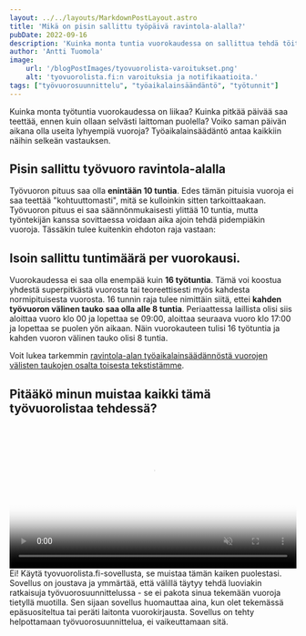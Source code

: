 ```yaml
---
layout: ../../layouts/MarkdownPostLayout.astro
title: 'Mikä on pisin sallittu työpäivä ravintola-alalla?'
pubDate: 2022-09-16
description: 'Kuinka monta tuntia vuorokaudessa on sallittua tehdä töitä ravintola-alalla? Mitä sanoo työaikalaki?'
author: 'Antti Tuomola'
image:
    url: '/blogPostImages/tyovuorolista-varoitukset.png'
    alt: 'tyovuorolista.fi:n varoituksia ja notifikaatioita.'
tags: ["työvuorosuunnittelu", "työaikalainsäändäntö", "työtunnit"]
---
```


Kuinka monta työtuntia vuorokaudessa on liikaa? Kuinka pitkää päivää saa teettää, ennen kuin ollaan selvästi laittoman puolella? Voiko saman päivän aikana olla useita lyhyempiä vuoroja? Työaikalainsäädäntö antaa kaikkiin näihin selkeän vastauksen.

## Pisin sallittu työvuoro ravintola-alalla
Työvuoron pituus saa olla <strong>enintään 10 tuntia</strong>. Edes tämän pituisia vuoroja ei saa teettää "kohtuuttomasti", mitä se kulloinkin sitten tarkoittaakaan. Työvuoron pituus ei saa säännönmukaisesti ylittää 10 tuntia, mutta työntekijän kanssa sovittaessa voidaan aika ajoin tehdä pidempiäkin vuoroja. Tässäkin tulee kuitenkin ehdoton raja vastaan:

## Isoin sallittu tuntimäärä per vuorokausi.
Vuorokaudessa ei saa olla enempää kuin <strong>16 työtuntia</strong>. Tämä voi koostua yhdestä superpitkästä vuorosta tai teoreettisesti myös kahdesta normipituisesta vuorosta. 16 tunnin raja tulee nimittäin siitä, ettei <strong>kahden työvuoron välinen tauko saa olla alle 8 tuntia</strong>. Periaattessa laillista olisi siis aloittaa vuoro klo 00 ja lopettaa se 09:00, aloittaa seuraava vuoro klo 17:00 ja lopettaa se puolen yön aikaan. Näin vuorokauteen tulisi 16 työtuntia ja kahden vuoron välinen tauko olisi 8 tuntia.

Voit lukea tarkemmin <a href="./kuinka_pitka_tauko_tyovuorojen_valilla" target="_blank" >ravintola-alan työaikalainsäädännöstä vuorojen välisten taukojen osalta toisesta tekstistämme</a>.

## Pitääkö minun muistaa kaikki tämä työvuorolistaa tehdessä?
<video controls autoplay="autoplay" loop="loop" muted="muted" preload="auto" width="100%" poster='/tyovuorolista_hero.png'>
  <source src="/blogPostImages/tyovuorolista_notifikaatiot.mp4" type="video/mp4">
</video>
Ei! Käytä tyovuorolista.fi-sovellusta, se muistaa tämän kaiken puolestasi. Sovellus on joustava ja ymmärtää, että välillä täytyy tehdä luoviakin ratkaisuja työvuorosuunnittelussa - se ei pakota sinua tekemään vuoroja tietyllä muotilla. Sen sijaan sovellus huomauttaa aina, kun olet tekemässä epäsuositeltua tai peräti laitonta vuorokirjausta. Sovellus on tehty helpottamaan työvuorosuunnittelua, ei vaikeuttamaan sitä.